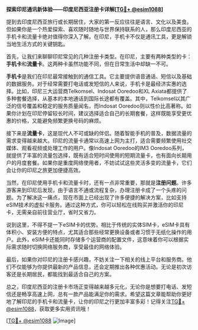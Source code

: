 **探索印尼通讯新体验——印度尼西亚注册卡详解[[TG💪+ @esim1088](https://t.me/s/esim1088)]**

提到去印度尼西亚旅行或长期居住，大家的第一反应往往是语言、文化以及美食。但如果你是一个热爱探索、喜欢随时随地与世界保持联系的人，那么印度尼西亚的手机卡和流量卡绝对值得你深入了解。在印尼，手机卡不仅是通讯工具，更是解锁当地生活方式的关键钥匙。

首先，让我们来聊聊印尼常见的几种注册卡类型。在印尼，主要有两种类型的卡：**手机卡**和**流量卡**。这两种卡虽然功能不同，但在日常生活中却缺一不可。

**手机卡**是我们在印尼最常接触到的通信工具。它主要提供语音通话、短信以及基础的数据服务。对于经常需要打电话或发短信的人来说，手机卡是最经济实惠的选择。比如，印尼三大运营商Telkomsel、Indosat Ooredoo和XL Axiata都提供了多种套餐选择，从基本的本地通话到国际长途都有覆盖。其中，Telkomsel以其广泛的信号覆盖和稳定的服务质量闻名，而Indosat Ooredoo则以性价比高著称。如果你计划在印尼停留较长时间，建议选择适合自己的长期套餐，这样既能享受更优惠的价格，又能避免频繁更换号码的麻烦。

接下来是**流量卡**，这是现代人不可或缺的伴侣。随着智能手机的普及，数据流量的需求变得越来越大。印尼的流量卡通常以高速上网为主打，适合需要频繁使用社交媒体、观看视频或处理工作的用户。像Indosat Ooredoo的IM3 Ooredoo系列，就提供了丰富的流量包选择，既有适合短时间使用的短期流量卡，也有面向长期用户的月度套餐。如果你是重度网络使用者，不妨试试这些灵活多变的流量卡，它们会让你的印尼之旅更加便捷高效。

当然，在印尼使用手机卡和流量卡时，还有一点非常重要，那就是**注册问题**。许多游客来到印尼后发现，由于语言不通或流程复杂，办理注册卡成了一个头疼的问题。为了解决这一痛点，现在市面上已经出现了许多便捷的解决方案，比如支持eSIM技术的虚拟卡服务。通过这种方式，你可以轻松在线购买并激活你的印尼卡，无需亲自前往营业厅，省时又省力。

说到这里，不得不提一下eSIM卡的优势。相比于传统的实体SIM卡，eSIM卡具有体积小、安装方便的特点，尤其适合那些经常更换设备或者习惯于无纸化操作的用户。此外，eSIM卡还能同时存储多个运营商的配置文件，这意味着你可以根据实际需求随时切换网络服务商，享受最佳的网络体验。

最后，如果你对印尼的注册卡感兴趣，不妨关注一下相关的线上平台和服务商。他们不仅能够为你提供最新的产品信息，还会定期推出各种优惠活动。无论是初次访客还是长期居民，都能找到最适合自己的方案。

总之，印度尼西亚的注册卡市场正变得越来越多元化，无论你是想要打电话、发短信还是畅享高速上网，总有一款产品能满足你的需求。希望这篇文章能帮助你更好地了解印尼的手机卡和流量卡，让你的印尼之行更加丰富多彩！记得关注[TG💪+ @esim1088](https://t.me/s/esim1088)，获取更多实用资讯哦！

[[TG💪+ @esim1088](https://t.me/s/esim1088) ![Image](https://i.postimg.cc/4NQfJmqS/Snipaste-2025-05-13-00-14-12.png)]
